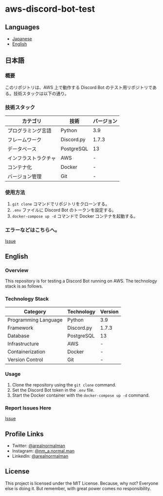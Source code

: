 # aws-discord-bot-test

## Languages
- [Japanese](#日本語)
- [English](#english)

## 日本語

### 概要
このリポジトリは、AWS 上で動作する Discord Bot のテスト用リポジトリである。技術スタックは以下の通り。

### 技術スタック
| カテゴリ | 技術 | バージョン |
|---|---|---|
| プログラミング言語 | Python | 3.9 |
| フレームワーク | Discord.py | 1.7.3 |
| データベース | PostgreSQL | 13 |
| インフラストラクチャ | AWS | - |
| コンテナ化 | Docker | - |
| バージョン管理 | Git | - |

### 使用方法
1. `git clone` コマンドでリポジトリをクローンする。
2. `.env` ファイルに Discord Bot のトークンを設定する。
3. `docker-compose up -d` コマンドで Docker コンテナを起動する。

### エラーなどはこちらへ。
[Issue](https://github.com/clearclown/aws-discord-bot-test/issues)

## English

### Overview
This repository is for testing a Discord Bot running on AWS. The technology stack is as follows.

### Technology Stack
| Category | Technology | Version |
|---|---|---|
| Programming Language | Python | 3.9 |
| Framework | Discord.py | 1.7.3 |
| Database | PostgreSQL | 13 |
| Infrastructure | AWS | - |
| Containerization | Docker | - |
| Version Control | Git | - |

### Usage
1. Clone the repository using the `git clone` command.
2. Set the Discord Bot token in the `.env` file.
3. Start the Docker container with the `docker-compose up -d` command.

### Report Issues Here
[Issue](https://github.com/clearclown/aws-discord-bot-test/issues)

## Profile Links
- Twitter: [@arealnormalman](https://www.x.com/arealnormalman)
- Instagram: [@nm_a.normal.man](https://www.instagram.com/nm_a.normal.man/)
- LinkedIn: [@arealnormalman](https://www.linkedin.com/in/arealnormalman/)

## License
This project is licensed under the MIT License. Because, why not? Everyone else is doing it. But remember, with great power comes no responsibility.